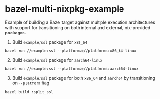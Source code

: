 # bazel-multi-nixpkg-example
Example of building a Bazel target against multiple execution architectures with support for transitioning on both internal and external, nix-provided packages.

1. Build `example/ssl` package for `x86_64`
```
bazel run //example:ssl --platforms=//platforms:x86_64-linux
```

2. Build `example/ssl` package for `aarch64-linux`
```
bazel run //example:ssl --platforms=//platforms:aarch64-linux
```

3. Build `example/ssl` package for both `x86_64` and `aarch64` by transitioning on `--platform` flag
```
bazel build :split_ssl
```

